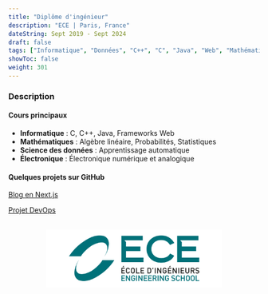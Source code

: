 ```yaml
---
title: "Diplôme d'ingénieur"
description: "ECE | Paris, France"
dateString: Sept 2019 - Sept 2024
draft: false
tags: ["Informatique", "Données", "C++", "C", "Java", "Web", "Mathématiques"]
showToc: false
weight: 301
---
```


### Description

#### Cours principaux

- **Informatique** : C, C++, Java, Frameworks Web
- **Mathématiques** : Algèbre linéaire, Probabilités, Statistiques
- **Science des données** : Apprentissage automatique
- **Électronique** : Électronique numérique et analogique

#### Quelques projets sur GitHub

<a href="https://github.com/Nicolassaint/ece-webapp-saint-chopin" target="_blank">Blog en Next.js</a>

<a href="https://github.com/Nicolassaint/ece-devops-saint-chopin" target="_blank">Projet DevOps</a>

<br>

<div style="text-align: center;">
    <img src="/education/ece/ece2.png" alt="Logo ECE" style="width: 70%; display: block; margin: 0 auto;">
</div>
